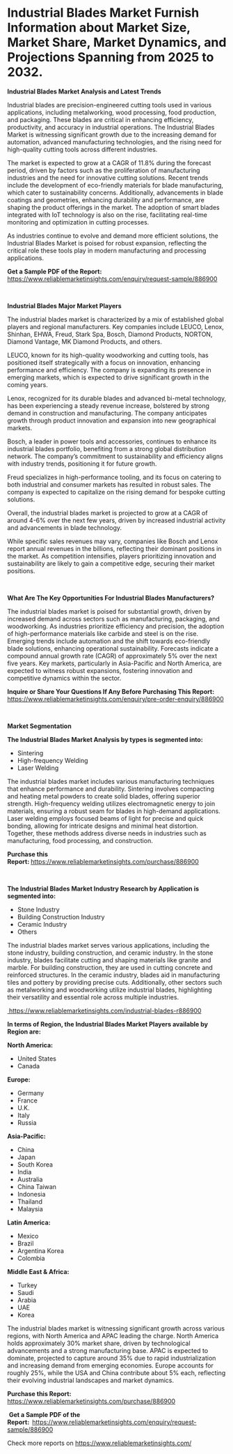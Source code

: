 <p><h1>Industrial Blades Market Furnish Information about Market Size, Market Share, Market Dynamics, and Projections Spanning from 2025 to 2032.</h1></p><p><strong>Industrial Blades Market Analysis and Latest Trends</strong></p>
<p><p>Industrial blades are precision-engineered cutting tools used in various applications, including metalworking, wood processing, food production, and packaging. These blades are critical in enhancing efficiency, productivity, and accuracy in industrial operations. The Industrial Blades Market is witnessing significant growth due to the increasing demand for automation, advanced manufacturing technologies, and the rising need for high-quality cutting tools across different industries.</p><p>The market is expected to grow at a CAGR of 11.8% during the forecast period, driven by factors such as the proliferation of manufacturing industries and the need for innovative cutting solutions. Recent trends include the development of eco-friendly materials for blade manufacturing, which cater to sustainability concerns. Additionally, advancements in blade coatings and geometries, enhancing durability and performance, are shaping the product offerings in the market. The adoption of smart blades integrated with IoT technology is also on the rise, facilitating real-time monitoring and optimization in cutting processes.</p><p>As industries continue to evolve and demand more efficient solutions, the Industrial Blades Market is poised for robust expansion, reflecting the critical role these tools play in modern manufacturing and processing applications.</p></p>
<p><strong>Get a Sample PDF of the Report:&nbsp;</strong> <a href="https://www.reliablemarketinsights.com/enquiry/request-sample/886900?utm_campaign=2449&utm_medium=2&utm_source=Github&utm_content=ia&utm_term=17022025&utm_id=industrial-blades">https://www.reliablemarketinsights.com/enquiry/request-sample/886900</a></p>
<p>&nbsp;</p>
<p><strong>Industrial Blades Major Market Players</strong></p>
<p><p>The industrial blades market is characterized by a mix of established global players and regional manufacturers. Key companies include LEUCO, Lenox, Shinhan, EHWA, Freud, Stark Spa, Bosch, Diamond Products, NORTON, Diamond Vantage, MK Diamond Products, and others. </p><p>LEUCO, known for its high-quality woodworking and cutting tools, has positioned itself strategically with a focus on innovation, enhancing performance and efficiency. The company is expanding its presence in emerging markets, which is expected to drive significant growth in the coming years.</p><p>Lenox, recognized for its durable blades and advanced bi-metal technology, has been experiencing a steady revenue increase, bolstered by strong demand in construction and manufacturing. The company anticipates growth through product innovation and expansion into new geographical markets.</p><p>Bosch, a leader in power tools and accessories, continues to enhance its industrial blades portfolio, benefiting from a strong global distribution network. The company’s commitment to sustainability and efficiency aligns with industry trends, positioning it for future growth. </p><p>Freud specializes in high-performance tooling, and its focus on catering to both industrial and consumer markets has resulted in robust sales. The company is expected to capitalize on the rising demand for bespoke cutting solutions.</p><p>Overall, the industrial blades market is projected to grow at a CAGR of around 4-6% over the next few years, driven by increased industrial activity and advancements in blade technology. </p><p>While specific sales revenues may vary, companies like Bosch and Lenox report annual revenues in the billions, reflecting their dominant positions in the market. As competition intensifies, players prioritizing innovation and sustainability are likely to gain a competitive edge, securing their market positions.</p></p>
<p>&nbsp;</p>
<p><strong>What Are The Key Opportunities For Industrial Blades Manufacturers?</strong></p>
<p><p>The industrial blades market is poised for substantial growth, driven by increased demand across sectors such as manufacturing, packaging, and woodworking. As industries prioritize efficiency and precision, the adoption of high-performance materials like carbide and steel is on the rise. Emerging trends include automation and the shift towards eco-friendly blade solutions, enhancing operational sustainability. Forecasts indicate a compound annual growth rate (CAGR) of approximately 5% over the next five years. Key markets, particularly in Asia-Pacific and North America, are expected to witness robust expansions, fostering innovation and competitive dynamics within the sector.</p></p>
<p><strong>Inquire or Share Your Questions If Any Before Purchasing This Report:</strong> <a href="https://www.reliablemarketinsights.com/enquiry/pre-order-enquiry/886900?utm_campaign=2449&utm_medium=2&utm_source=Github&utm_content=ia&utm_term=17022025&utm_id=industrial-blades">https://www.reliablemarketinsights.com/enquiry/pre-order-enquiry/886900</a></p>
<p>&nbsp;</p>
<p><strong>Market Segmentation</strong></p>
<p><strong>The Industrial Blades Market Analysis by types is segmented into:</strong></p>
<p><ul><li>Sintering</li><li>High-frequency Welding</li><li>Laser Welding</li></ul></p>
<p><p>The industrial blades market includes various manufacturing techniques that enhance performance and durability. Sintering involves compacting and heating metal powders to create solid blades, offering superior strength. High-frequency welding utilizes electromagnetic energy to join materials, ensuring a robust seam for blades in high-demand applications. Laser welding employs focused beams of light for precise and quick bonding, allowing for intricate designs and minimal heat distortion. Together, these methods address diverse needs in industries such as manufacturing, food processing, and construction.</p></p>
<p><strong>Purchase this Report:&nbsp;</strong><a href="https://www.reliablemarketinsights.com/purchase/886900?utm_campaign=2449&utm_medium=2&utm_source=Github&utm_content=ia&utm_term=17022025&utm_id=industrial-blades">https://www.reliablemarketinsights.com/purchase/886900</a></p>
<p>&nbsp;</p>
<p><strong>The Industrial Blades Market Industry Research by Application is segmented into:</strong></p>
<p><ul><li>Stone Industry</li><li>Building Construction Industry</li><li>Ceramic Industry</li><li>Others</li></ul></p>
<p><p>The industrial blades market serves various applications, including the stone industry, building construction, and ceramic industry. In the stone industry, blades facilitate cutting and shaping materials like granite and marble. For building construction, they are used in cutting concrete and reinforced structures. In the ceramic industry, blades aid in manufacturing tiles and pottery by providing precise cuts. Additionally, other sectors such as metalworking and woodworking utilize industrial blades, highlighting their versatility and essential role across multiple industries.</p></p>
<p><a href="https://www.reliablemarketinsights.com/industrial-blades-r886900?utm_campaign=2449&utm_medium=2&utm_source=Github&utm_content=ia&utm_term=17022025&utm_id=industrial-blades">&nbsp;https://www.reliablemarketinsights.com/industrial-blades-r886900</a></p>
<p><strong>In terms of Region, the Industrial Blades Market Players available by Region are:</strong></p>
<p>
    <p> <strong> North America: </strong>
        <ul>
            <li>United States</li>
            <li>Canada</li>
        </ul>
        </p> 
    <p> <strong> Europe: </strong>
        <ul>
            <li>Germany</li>
            <li>France</li>
            <li>U.K.</li>
            <li>Italy</li>
            <li>Russia</li>
        </ul>
        </p> 
    <p> <strong> Asia-Pacific: </strong>
        <ul>
            <li>China</li>
            <li>Japan</li>
            <li>South Korea</li>
            <li>India</li>
            <li>Australia</li>
            <li>China Taiwan</li>
            <li>Indonesia</li>
            <li>Thailand</li>
            <li>Malaysia</li>
        </ul>
        </p> 
    <p> <strong> Latin America: </strong>
        <ul>
            <li>Mexico</li>
            <li>Brazil</li>
            <li>Argentina Korea</li>
            <li>Colombia</li>
        </ul>
        </p> 
    <p> <strong> Middle East & Africa: </strong>
        <ul>
            <li>Turkey</li>
            <li>Saudi</li>
            <li>Arabia</li>
            <li>UAE</li>
            <li>Korea</li>
        </ul>
    </p>
    </p>
<p><p>The industrial blades market is witnessing significant growth across various regions, with North America and APAC leading the charge. North America holds approximately 30% market share, driven by technological advancements and a strong manufacturing base. APAC is expected to dominate, projected to capture around 35% due to rapid industrialization and increasing demand from emerging economies. Europe accounts for roughly 25%, while the USA and China contribute about 5% each, reflecting their evolving industrial landscapes and market dynamics.</p></p>
<p><strong>Purchase this Report: </strong><a href="https://www.reliablemarketinsights.com/purchase/886900?utm_campaign=2449&utm_medium=2&utm_source=Github&utm_content=ia&utm_term=17022025&utm_id=industrial-blades">https://www.reliablemarketinsights.com/purchase/886900</a></p>
<p>&nbsp;<strong>Get a Sample PDF of the Report:&nbsp;&nbsp;</strong><a href="https://www.reliablemarketinsights.com/enquiry/request-sample/886900?utm_campaign=2449&utm_medium=2&utm_source=Github&utm_content=ia&utm_term=17022025&utm_id=industrial-blades">https://www.reliablemarketinsights.com/enquiry/request-sample/886900</a></p>
<p><strong></strong></p>
<p>Check more reports on <a href="https://www.reliablemarketinsights.com/?utm_campaign=2449&utm_medium=2&utm_source=Github&utm_content=ia&utm_term=17022025&utm_id=industrial-blades">https://www.reliablemarketinsights.com/</a></p>